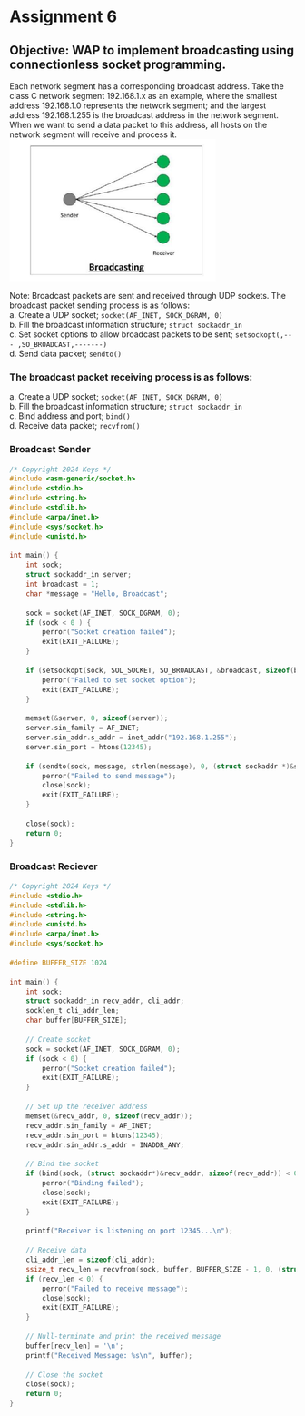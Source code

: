 # Assignment 6
## Objective: WAP to implement broadcasting using connectionless socket programming.
Each network segment has a corresponding broadcast address. Take the class C network segment
192.168.1.x as an example, where the smallest address 192.168.1.0 represents the network
segment; and the largest address 192.168.1.255 is the broadcast address in the network segment.
When we want to send a data packet to this address, all hosts on the network segment will receive
and process it. <br>
![Broadcasting](../../../../assets/pictures/Thapar_Year3_COE_NP_Assignment6.png)

Note: Broadcast packets are sent and received through UDP sockets.
The broadcast packet sending process is as follows:<br>
a. Create a UDP socket; `socket(AF_INET, SOCK_DGRAM, 0)`<br>
b. Fill the broadcast information structure; `struct sockaddr_in`<br>
c. Set socket options to allow broadcast packets to be sent; `setsockopt(,--- ,SO_BROADCAST,-------)`<br>
d. Send data packet; `sendto()`
### The broadcast packet receiving process is as follows:
a. Create a UDP socket; `socket(AF_INET, SOCK_DGRAM, 0)`<br>
b. Fill the broadcast information structure; `struct sockaddr_in`<br>
c. Bind address and port; `bind()`<br>
d. Receive data packet; `recvfrom()`

### Broadcast Sender
```c
/* Copyright 2024 Keys */
#include <asm-generic/socket.h>
#include <stdio.h>
#include <string.h>
#include <stdlib.h>
#include <arpa/inet.h>
#include <sys/socket.h>
#include <unistd.h>

int main() {
    int sock;
    struct sockaddr_in server;
    int broadcast = 1;
    char *message = "Hello, Broadcast";

    sock = socket(AF_INET, SOCK_DGRAM, 0);
    if (sock < 0 ) {
        perror("Socket creation failed");
        exit(EXIT_FAILURE);
    }

    if (setsockopt(sock, SOL_SOCKET, SO_BROADCAST, &broadcast, sizeof(broadcast)) < 0) {
        perror("Failed to set socket option");
        exit(EXIT_FAILURE);
    }

    memset(&server, 0, sizeof(server));
    server.sin_family = AF_INET;
    server.sin_addr.s_addr = inet_addr("192.168.1.255");
    server.sin_port = htons(12345);

    if (sendto(sock, message, strlen(message), 0, (struct sockaddr *)&server, sizeof(server)) < 0) {
        perror("Failed to send message");
        close(sock);
        exit(EXIT_FAILURE);
    }

    close(sock);
    return 0;
}
```

### Broadcast Reciever
```c
/* Copyright 2024 Keys */
#include <stdio.h>
#include <stdlib.h>
#include <string.h>
#include <unistd.h>
#include <arpa/inet.h>
#include <sys/socket.h>

#define BUFFER_SIZE 1024

int main() {
    int sock;
    struct sockaddr_in recv_addr, cli_addr;
    socklen_t cli_addr_len;
    char buffer[BUFFER_SIZE];

    // Create socket
    sock = socket(AF_INET, SOCK_DGRAM, 0);
    if (sock < 0) {
        perror("Socket creation failed");
        exit(EXIT_FAILURE);
    }

    // Set up the receiver address
    memset(&recv_addr, 0, sizeof(recv_addr));
    recv_addr.sin_family = AF_INET;
    recv_addr.sin_port = htons(12345);
    recv_addr.sin_addr.s_addr = INADDR_ANY;

    // Bind the socket
    if (bind(sock, (struct sockaddr*)&recv_addr, sizeof(recv_addr)) < 0) {
        perror("Binding failed");
        close(sock);
        exit(EXIT_FAILURE);
    }

    printf("Receiver is listening on port 12345...\n");

    // Receive data
    cli_addr_len = sizeof(cli_addr);
    ssize_t recv_len = recvfrom(sock, buffer, BUFFER_SIZE - 1, 0, (struct sockaddr *)&cli_addr, &cli_addr_len);
    if (recv_len < 0) {
        perror("Failed to receive message");
        close(sock);
        exit(EXIT_FAILURE);
    }

    // Null-terminate and print the received message
    buffer[recv_len] = '\n';
    printf("Received Message: %s\n", buffer);

    // Close the socket
    close(sock);
    return 0;
}
```
